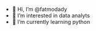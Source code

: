 - 👋 Hi, I’m @fatmodady
- 👀 I’m interested in data analyts
- 🌱 I’m currently learning python


<!---
fatmodady/fatmodady is a ✨ special ✨ repository because its `README.md` (this file) appears on your GitHub profile.
You can click the Preview link to take a look at your changes.
--->
